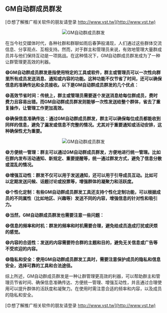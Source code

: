 ## **GM自动群成员群发**

[😍想了解推广相关软件的朋友请登录 http://www.vst.tw](http://www.vst.tw)

 <center><img src="https://vst.tw/MP4/tuiguang/png/0.png" alt="GM自动群成员群发"></center>

在当今社交媒体时代，各种社群和群聊如雨后春笋般涌现，人们通过这些群体交流信息、分享观点、互相支持。然而，对于群主和管理员来说，有效地管理大量群成员并与他们保持互动是一项挑战。在这种情况下，GM自动群成员群发成为了一种让群管理更高效的利器。

**😄GM自动群成员群发是指使用特定的工具或软件，群主或管理员可以一次性向群里所有成员发送消息、通知或内容的功能。这种功能不仅节省了时间，还可以确保信息的准确传达和全员接收。以下是GM自动群成员群发的几个优点：**

**😄高效节省时间：传统上，群主或管理员需要逐个发送消息给每位群成员，费时费力且容易出错。而GM自动群成员群发则能够一次性发送给整个群体，省去了重复操作，让管理工作更加高效。**

**😄确保信息准确传达：通过GM自动群成员群发，群主可以确保每位成员都能收到同样的信息，避免了漏发或信息不完整的情况。尤其对于重要通知或活动安排，这种确保性尤为重要。**

 <center><img src="https://vst.tw/MP4/tuiguang/png/8.png" alt="GM自动群成员群发"></center>

**😄方便统一管理：群主可以通过GM自动群成员群发，方便地进行统一管理。比如在群内发布活动通知、新规定、重要提醒等，统一通过群发方式，避免了信息分散或混乱的情况。**

**😄增强互动性：群发不仅可以用于发送通知，还可以用于引导成员互动。比如可以定期发送问候、话题讨论或投票等，增强群体的凝聚力和活跃度。**

**😄个性化定制：有些GM自动群成员群发工具还支持个性化定制功能，可以根据成员的不同属性（比如地区、兴趣等）发送不同的内容，增强信息的针对性和吸引力。**

**😄当然，GM自动群成员群发也需要注意一些问题：**

**😄信息的频率和时机：群发的频率和时机需要合理，避免给成员造成打扰或厌烦的感觉。**

**😄内容的合适性：发送的内容需要符合群的主题和目的，避免无关信息或广告等不受欢迎的内容。**

**😄隐私和安全：使用GM自动群成员群发工具时，需要注意保护成员的隐私和信息安全，选择可靠的工具和合法途径。**

综上所述，GM自动群成员群发是一种让群管理更高效的利器，可以帮助群主和管理员节省时间、确保信息准确传达、方便统一管理、增强互动性，并且通过合理使用可以提升群体的活跃度和凝聚力。在使用时需注意合适的频率和内容，以及成员的隐私和安全。

[😍想了解推广相关软件的朋友请登录 http://www.vst.tw](http://www.vst.tw)



